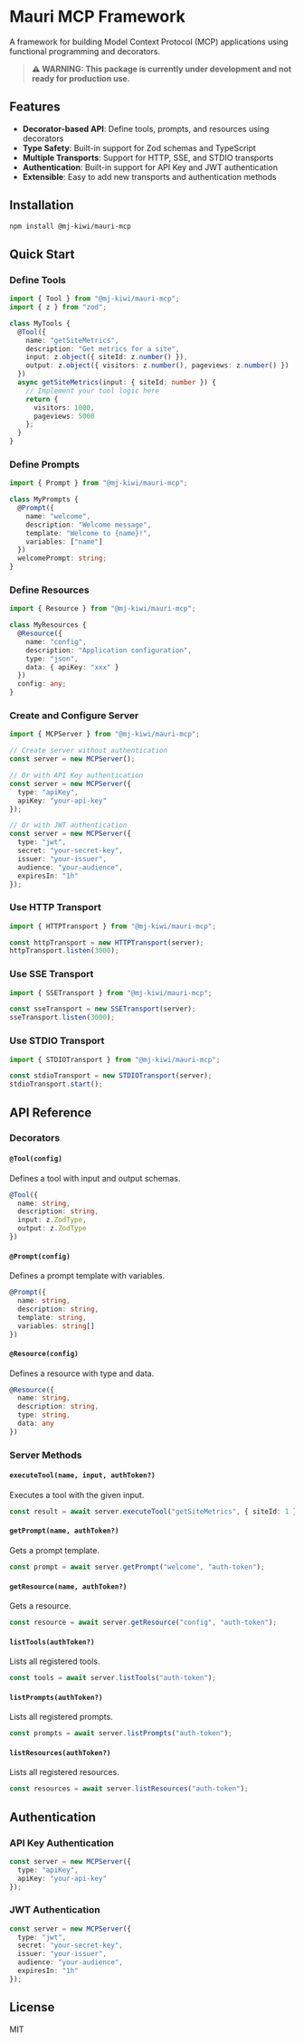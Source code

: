 # Mauri MCP Framework

A framework for building Model Context Protocol (MCP) applications using functional programming and decorators.

> **⚠️ WARNING: This package is currently under development and not ready for production use.**

## Features

- **Decorator-based API**: Define tools, prompts, and resources using decorators
- **Type Safety**: Built-in support for Zod schemas and TypeScript
- **Multiple Transports**: Support for HTTP, SSE, and STDIO transports
- **Authentication**: Built-in support for API Key and JWT authentication
- **Extensible**: Easy to add new transports and authentication methods

## Installation

```bash
npm install @mj-kiwi/mauri-mcp
```

## Quick Start

### Define Tools

```typescript
import { Tool } from "@mj-kiwi/mauri-mcp";
import { z } from "zod";

class MyTools {
  @Tool({
    name: "getSiteMetrics",
    description: "Get metrics for a site",
    input: z.object({ siteId: z.number() }),
    output: z.object({ visitors: z.number(), pageviews: z.number() })
  })
  async getSiteMetrics(input: { siteId: number }) {
    // Implement your tool logic here
    return {
      visitors: 1000,
      pageviews: 5000
    };
  }
}
```

### Define Prompts

```typescript
import { Prompt } from "@mj-kiwi/mauri-mcp";

class MyPrompts {
  @Prompt({
    name: "welcome",
    description: "Welcome message",
    template: "Welcome to {name}!",
    variables: ["name"]
  })
  welcomePrompt: string;
}
```

### Define Resources

```typescript
import { Resource } from "@mj-kiwi/mauri-mcp";

class MyResources {
  @Resource({
    name: "config",
    description: "Application configuration",
    type: "json",
    data: { apiKey: "xxx" }
  })
  config: any;
}
```

### Create and Configure Server

```typescript
import { MCPServer } from "@mj-kiwi/mauri-mcp";

// Create server without authentication
const server = new MCPServer();

// Or with API Key authentication
const server = new MCPServer({
  type: "apiKey",
  apiKey: "your-api-key"
});

// Or with JWT authentication
const server = new MCPServer({
  type: "jwt",
  secret: "your-secret-key",
  issuer: "your-issuer",
  audience: "your-audience",
  expiresIn: "1h"
});
```

### Use HTTP Transport

```typescript
import { HTTPTransport } from "@mj-kiwi/mauri-mcp";

const httpTransport = new HTTPTransport(server);
httpTransport.listen(3000);
```

### Use SSE Transport

```typescript
import { SSETransport } from "@mj-kiwi/mauri-mcp";

const sseTransport = new SSETransport(server);
sseTransport.listen(3000);
```

### Use STDIO Transport

```typescript
import { STDIOTransport } from "@mj-kiwi/mauri-mcp";

const stdioTransport = new STDIOTransport(server);
stdioTransport.start();
```

## API Reference

### Decorators

#### `@Tool(config)`

Defines a tool with input and output schemas.

```typescript
@Tool({
  name: string,
  description: string,
  input: z.ZodType,
  output: z.ZodType
})
```

#### `@Prompt(config)`

Defines a prompt template with variables.

```typescript
@Prompt({
  name: string,
  description: string,
  template: string,
  variables: string[]
})
```

#### `@Resource(config)`

Defines a resource with type and data.

```typescript
@Resource({
  name: string,
  description: string,
  type: string,
  data: any
})
```

### Server Methods

#### `executeTool(name, input, authToken?)`

Executes a tool with the given input.

```typescript
const result = await server.executeTool("getSiteMetrics", { siteId: 1 }, "auth-token");
```

#### `getPrompt(name, authToken?)`

Gets a prompt template.

```typescript
const prompt = await server.getPrompt("welcome", "auth-token");
```

#### `getResource(name, authToken?)`

Gets a resource.

```typescript
const resource = await server.getResource("config", "auth-token");
```

#### `listTools(authToken?)`

Lists all registered tools.

```typescript
const tools = await server.listTools("auth-token");
```

#### `listPrompts(authToken?)`

Lists all registered prompts.

```typescript
const prompts = await server.listPrompts("auth-token");
```

#### `listResources(authToken?)`

Lists all registered resources.

```typescript
const resources = await server.listResources("auth-token");
```

## Authentication

### API Key Authentication

```typescript
const server = new MCPServer({
  type: "apiKey",
  apiKey: "your-api-key"
});
```

### JWT Authentication

```typescript
const server = new MCPServer({
  type: "jwt",
  secret: "your-secret-key",
  issuer: "your-issuer",
  audience: "your-audience",
  expiresIn: "1h"
});
```

## License

MIT